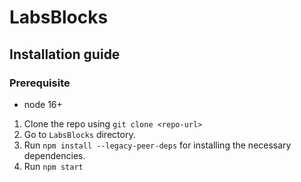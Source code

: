 # LabsBlocks
## Installation guide
### Prerequisite
- node 16+
  
1. Clone the repo using `git clone <repo-url>`
2. Go to `LabsBlocks` directory.
3. Run `npm install --legacy-peer-deps` for installing the necessary dependencies.
4. Run `npm start`
